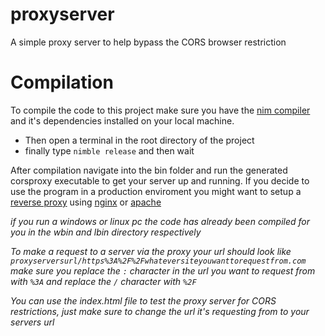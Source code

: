 # proxyserver
A simple proxy server to help bypass the CORS browser restriction

# Compilation
To compile the code to this project make sure you have the [nim compiler](https://nim-lang.org/install.html) and it's
dependencies installed on your local machine.

- Then open a terminal in the root directory of the project
- finally type `nimble release` and then wait

After compilation navigate into the bin folder and run the generated corsproxy executable to get your server up and
running. If you decide to use the program in a production enviroment you might want to setup a [reverse proxy](https://www.nginx.com/resources/glossary/reverse-proxy-server/) using [nginx](https://docs.nginx.com/nginx/admin-guide/installing-nginx/installing-nginx-open-source/) or [apache](http://httpd.apache.org/docs/current/install.html)

*if you run a windows or linux pc the code has already been compiled for you in the wbin and lbin directory respectively*

*To make a request to a server via the proxy your url should look like `proxyserversurl/https%3A%2F%2Fwhateversiteyouwanttorequestfrom.com`*
*make sure you replace the `:` character in the url you want to request from with `%3A` and replace the `/` character with `%2F`*

*You can use the index.html file to test the proxy server for CORS restrictions, just make sure to change the url it's requesting from to your servers url*
